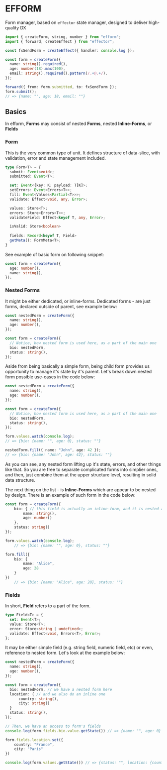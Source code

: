 # EFFORM

Form manager, based on `effector` state manager, designed to deliver high-quality DX

```ts
import { createForm, string, number } from "efform";
import { forward, createEffect } from "effector";

const fxSendForm = createEffect({ handler: console.log });

const form = createForm({
  name: string().required(),
  age: number(18).max(100),
  email: string().required().pattern(/.+@.+/),
});

forward({ from: form.submitted, to: fxSendForm });
form.submit();
// => {name: "", age: 18, email: ""}
```

## Basics

In efform, **Forms** may consist of nested **Forms**, nested **Inline-Forms**, or **Fields**

### Form

This is the very common type of unit. It defines structure of data-slice, with validation, error and state management included. 
```ts
type Form<T> = {
  submit: Event<void>;
  submitted: Event<T>;

  set: Event<{key: K; payload: T[K]>;
  setErrors: Event<Errors<T>>;
  fill: Event<Values<Partial<T>>>;
  validate: Effect<void, any, Error>;

  values: Store<T>;
  errors: Store<Errors<T>>;
  validateField: Effect<keyof T, any, Error>;

  isValid: Store<boolean>
  
  fields: Record<keyof T, Field>
  getMeta(): FormMeta<T>;
}
```

See example of basic form on following snippet:

```ts
const form = createForm({
  age: number(),
  name: string(),
});
```

### Nested Forms

It might be either dedicated, or inline-forms. Dedicated forms - are just forms, declared outside of parent, see example below:

```ts
const nestedForm = createForm({
  name: string(),
  age: number(),
});

const form = createForm({
  // Notice, how nested form is used here, as a part of the main one
  bio: nestedForm,
  status: string(),
});
```

Aside from being basically a simple form, being child form provides us opportunity to manage it's state by it's parent. Let's break down nested form possible use-cases in the code below:

```ts
const nestedForm = createForm({
  name: string(),
  age: number(),
});

const form = createForm({
  // Notice, how nested form is used here, as a part of the main one
  bio: nestedForm,
  status: string(),
});

form.values.watch(console.log);
// => {bio: {name: "", age: 0}, status: ""}

nestedForm.fill({ name: "John", age: 42 });
// => {bio: {name: "John", age: 42}, status: ""}
```

As you can see, any nested form lifting up it's state, errors, and other things like that. So you are free to separate complicated forms into simplier ones, and then, just combine them at the upper structure level, resulting in solid data structure.

The next thing on the list - is **Inline-Forms** which are appear to be nested by design. There is an example of such form in the code below:

```ts
const form = createForm({
	bio: { // this field is actually an inline-form, and it is nested aswell
		name: string(),
		age: number()
	},
	status: string()
});

form.values.watch(console.log);
	// => {bio: {name: "", age: 0}, status: ""}

form.fill({
	bio: {
		name: "Alice",
		age: 28
	}
})
	// => {bio: {name: "Alice", age: 28}, status: ""}
```

### Fields
In short, **Field** refers to a part of the form.  
```ts
type Field<T> = {
  set: Event<T>;
  value: Store<T>;
  error: Store<string | undefined>;
  validate: Effect<void, Errors<T>, Error>;
};
```

It may be either simple field (e.g. string field, numeric field, etc) or even, reference to nested form. Let's look at the example below:

```ts
const nestedForm = createForm({
  name: string(),
  age: number(),
});

const form = createForm({
  bio: nestedForm, // we have a nested form here
  location: { // and we also do an inline one
	  country: string(),
	  city: string()
  }
  status: string(),
});

// Then, we have an access to form's fields
console.log(form.fields.bio.value.getState()) // => {name: "", age: 0}

form.fields.location.set({
	country: "France",
	city: "Paris"
})

console.log(form.values.getState()) // => {status: "", location: {country: "France", city: "Paris"}, bio: {name: "", age: 0}}
```

